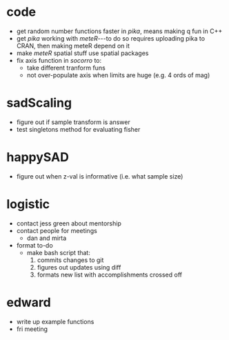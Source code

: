# code

- get random number functions faster in *pika*, means making q fun in C++
- get *pika* working with *meteR*---to do so requires uploading pika to CRAN, then making meteR depend on it
- make *meteR* spatial stuff use spatial packages
- fix axis function in *socorro* to:
    - take different tranform funs
    - not over-populate axis when limits are huge (e.g. 4 ords of mag)


# sadScaling

- figure out if sample transform is answer
- test singletons method for evaluating fisher


# happySAD

- figure out when z-val is informative (i.e. what sample size)


# logistic

- contact jess green about mentorship
- contact people for meetings
    - dan and mirta
- format to-do
    - make bash script that:
        1. commits changes to git
        2. figures out updates using diff
        3. formats new list with accomplishments crossed off

# edward
- write up example functions
- fri meeting
